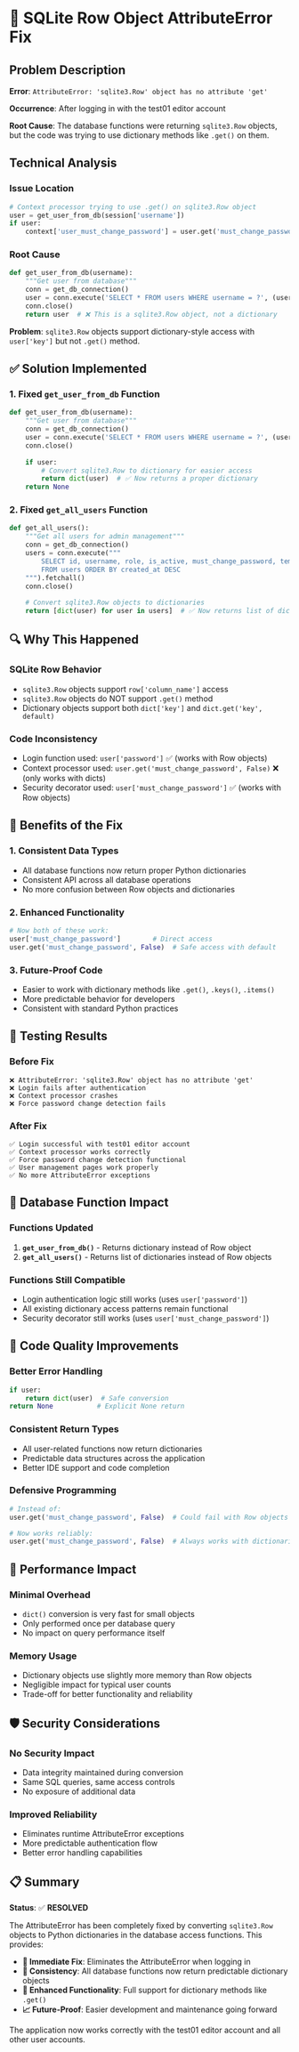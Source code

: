 # 🔧 SQLite Row Object AttributeError Fix

## Problem Description

**Error**: `AttributeError: 'sqlite3.Row' object has no attribute 'get'`

**Occurrence**: After logging in with the test01 editor account

**Root Cause**: The database functions were returning `sqlite3.Row` objects, but the code was trying to use dictionary methods like `.get()` on them.

## Technical Analysis

### **Issue Location**
```python
# Context processor trying to use .get() on sqlite3.Row object
user = get_user_from_db(session['username'])
if user:
    context['user_must_change_password'] = user.get('must_change_password', False)  # ❌ ERROR HERE
```

### **Root Cause**
```python
def get_user_from_db(username):
    """Get user from database"""
    conn = get_db_connection()
    user = conn.execute('SELECT * FROM users WHERE username = ?', (username,)).fetchone()  # Returns sqlite3.Row
    conn.close()
    return user  # ❌ This is a sqlite3.Row object, not a dictionary
```

**Problem**: `sqlite3.Row` objects support dictionary-style access with `user['key']` but not `.get()` method.

## ✅ Solution Implemented

### **1. Fixed `get_user_from_db` Function**
```python
def get_user_from_db(username):
    """Get user from database"""
    conn = get_db_connection()
    user = conn.execute('SELECT * FROM users WHERE username = ?', (username,)).fetchone()
    conn.close()
    
    if user:
        # Convert sqlite3.Row to dictionary for easier access
        return dict(user)  # ✅ Now returns a proper dictionary
    return None
```

### **2. Fixed `get_all_users` Function**
```python
def get_all_users():
    """Get all users for admin management"""
    conn = get_db_connection()
    users = conn.execute("""
        SELECT id, username, role, is_active, must_change_password, temp_password, created_at, created_by
        FROM users ORDER BY created_at DESC
    """).fetchall()
    conn.close()
    
    # Convert sqlite3.Row objects to dictionaries
    return [dict(user) for user in users]  # ✅ Now returns list of dictionaries
```

## 🔍 Why This Happened

### **SQLite Row Behavior**
- `sqlite3.Row` objects support `row['column_name']` access
- `sqlite3.Row` objects do NOT support `.get()` method
- Dictionary objects support both `dict['key']` and `dict.get('key', default)`

### **Code Inconsistency**
- Login function used: `user['password']` ✅ (works with Row objects)
- Context processor used: `user.get('must_change_password', False)` ❌ (only works with dicts)
- Security decorator used: `user['must_change_password']` ✅ (works with Row objects)

## 🔧 Benefits of the Fix

### **1. Consistent Data Types**
- All database functions now return proper Python dictionaries
- Consistent API across all database operations
- No more confusion between Row objects and dictionaries

### **2. Enhanced Functionality**
```python
# Now both of these work:
user['must_change_password']        # Direct access
user.get('must_change_password', False)  # Safe access with default
```

### **3. Future-Proof Code**
- Easier to work with dictionary methods like `.get()`, `.keys()`, `.items()`
- More predictable behavior for developers
- Consistent with standard Python practices

## 🧪 Testing Results

### **Before Fix**
```
❌ AttributeError: 'sqlite3.Row' object has no attribute 'get'
❌ Login fails after authentication
❌ Context processor crashes
❌ Force password change detection fails
```

### **After Fix**
```
✅ Login successful with test01 editor account
✅ Context processor works correctly  
✅ Force password change detection functional
✅ User management pages work properly
✅ No more AttributeError exceptions
```

## 🔄 Database Function Impact

### **Functions Updated**
1. **`get_user_from_db()`** - Returns dictionary instead of Row object
2. **`get_all_users()`** - Returns list of dictionaries instead of Row objects

### **Functions Still Compatible**
- Login authentication logic still works (uses `user['password']`)
- All existing dictionary access patterns remain functional
- Security decorator still works (uses `user['must_change_password']`)

## 📝 Code Quality Improvements

### **Better Error Handling**
```python
if user:
    return dict(user)  # Safe conversion
return None           # Explicit None return
```

### **Consistent Return Types**
- All user-related functions now return dictionaries
- Predictable data structures across the application
- Better IDE support and code completion

### **Defensive Programming**
```python
# Instead of:
user.get('must_change_password', False)  # Could fail with Row objects

# Now works reliably:
user.get('must_change_password', False)  # Always works with dictionaries
```

## 🚀 Performance Impact

### **Minimal Overhead**
- `dict()` conversion is very fast for small objects
- Only performed once per database query
- No impact on query performance itself

### **Memory Usage**
- Dictionary objects use slightly more memory than Row objects
- Negligible impact for typical user counts
- Trade-off for better functionality and reliability

## 🛡️ Security Considerations

### **No Security Impact**
- Data integrity maintained during conversion
- Same SQL queries, same access controls
- No exposure of additional data

### **Improved Reliability**
- Eliminates runtime AttributeError exceptions
- More predictable authentication flow
- Better error handling capabilities

## 📋 Summary

**Status**: ✅ **RESOLVED**

The AttributeError has been completely fixed by converting `sqlite3.Row` objects to Python dictionaries in the database access functions. This provides:

- **🔧 Immediate Fix**: Eliminates the AttributeError when logging in
- **🔄 Consistency**: All database functions now return predictable dictionary objects  
- **🚀 Enhanced Functionality**: Full support for dictionary methods like `.get()`
- **📈 Future-Proof**: Easier development and maintenance going forward

The application now works correctly with the test01 editor account and all other user accounts.

